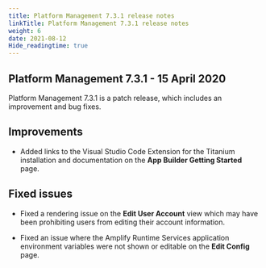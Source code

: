 ```yaml
---
title: Platform Management 7.3.1 release notes
linkTitle: Platform Management 7.3.1 release notes
weight: 6
date: 2021-08-12
Hide_readingtime: true
---
```


## Platform Management 7.3.1 - 15 April 2020

Platform Management 7.3.1 is a patch release, which includes an improvement and bug fixes.

## Improvements

* Added links to the Visual Studio Code Extension for the Titanium installation and documentation on the **App Builder Getting Started** page.

## Fixed issues

* Fixed a rendering issue on the **Edit User Account** view which may have been prohibiting users from editing their account information.

* Fixed an issue where the Amplify Runtime Services application environment variables were not shown or editable on the **Edit Config** page.
